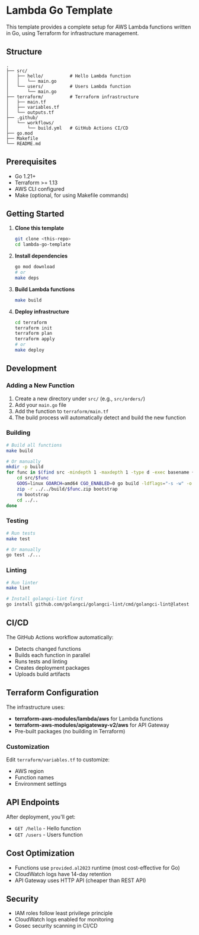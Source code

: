 # Lambda Go Template

This template provides a complete setup for AWS Lambda functions written in Go, using Terraform for infrastructure management.

## Structure

```
.
├── src/
│   ├── hello/          # Hello Lambda function
│   │   └── main.go
│   └── users/          # Users Lambda function
│       └── main.go
├── terraform/          # Terraform infrastructure
│   ├── main.tf
│   ├── variables.tf
│   └── outputs.tf
├── .github/
│   └── workflows/
│       └── build.yml   # GitHub Actions CI/CD
├── go.mod
├── Makefile
└── README.md
```

## Prerequisites

- Go 1.21+
- Terraform >= 1.13
- AWS CLI configured
- Make (optional, for using Makefile commands)

## Getting Started

1. **Clone this template**
   ```bash
   git clone <this-repo>
   cd lambda-go-template
   ```

2. **Install dependencies**
   ```bash
   go mod download
   # or
   make deps
   ```

3. **Build Lambda functions**
   ```bash
   make build
   ```

4. **Deploy infrastructure**
   ```bash
   cd terraform
   terraform init
   terraform plan
   terraform apply
   # or
   make deploy
   ```

## Development

### Adding a New Function

1. Create a new directory under `src/` (e.g., `src/orders/`)
2. Add your `main.go` file
3. Add the function to `terraform/main.tf`
4. The build process will automatically detect and build the new function

### Building

```bash
# Build all functions
make build

# Or manually
mkdir -p build
for func in $(find src -mindepth 1 -maxdepth 1 -type d -exec basename {} \;); do
    cd src/$func
    GOOS=linux GOARCH=amd64 CGO_ENABLED=0 go build -ldflags="-s -w" -o bootstrap main.go
    zip -r ../../build/$func.zip bootstrap
    rm bootstrap
    cd ../..
done
```

### Testing

```bash
# Run tests
make test

# Or manually
go test ./...
```

### Linting

```bash
# Run linter
make lint

# Install golangci-lint first
go install github.com/golangci/golangci-lint/cmd/golangci-lint@latest
```

## CI/CD

The GitHub Actions workflow automatically:
- Detects changed functions
- Builds each function in parallel
- Runs tests and linting
- Creates deployment packages
- Uploads build artifacts

## Terraform Configuration

The infrastructure uses:
- **terraform-aws-modules/lambda/aws** for Lambda functions
- **terraform-aws-modules/apigateway-v2/aws** for API Gateway
- Pre-built packages (no building in Terraform)

### Customization

Edit `terraform/variables.tf` to customize:
- AWS region
- Function names
- Environment settings

## API Endpoints

After deployment, you'll get:
- `GET /hello` - Hello function
- `GET /users` - Users function

## Cost Optimization

- Functions use `provided.al2023` runtime (most cost-effective for Go)
- CloudWatch logs have 14-day retention
- API Gateway uses HTTP API (cheaper than REST API)

## Security

- IAM roles follow least privilege principle
- CloudWatch logs enabled for monitoring
- Gosec security scanning in CI/CD